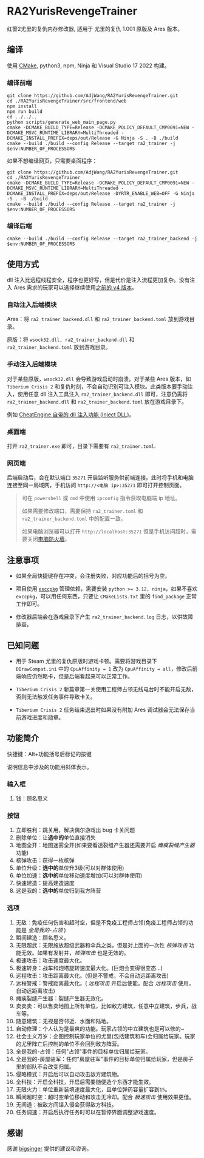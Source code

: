 # RA2YurisRevengeTrainer

红警2尤里的复仇内存修改器, 适用于 尤里的复仇 1.001 原版及 Ares 版本。

## 编译

使用 [CMake](https://cmake.org/), python3, npm, Ninja 和 Visual Studio 17 2022 构建。

### 编译前端

```
git clone https://github.com/AdjWang/RA2YurisRevengeTrainer.git
cd ./RA2YurisRevengeTrainer/src/frontend/web
npm install
npm run build
cd ../../..
python scripts/generate_web_main_page.py
cmake -DCMAKE_BUILD_TYPE=Release -DCMAKE_POLICY_DEFAULT_CMP0091=NEW -DCMAKE_MSVC_RUNTIME_LIBRARY=MultiThreaded -DCMAKE_INSTALL_PREFIX=deps/out/Release -G Ninja -S . -B ./build
cmake --build ./build --config Release --target ra2_trainer -j $env:NUMBER_OF_PROCESSORS
```

如果不想编译网页，只需要桌面程序：

```
git clone https://github.com/AdjWang/RA2YurisRevengeTrainer.git
cd ./RA2YurisRevengeTrainer
cmake -DCMAKE_BUILD_TYPE=Release -DCMAKE_POLICY_DEFAULT_CMP0091=NEW -DCMAKE_MSVC_RUNTIME_LIBRARY=MultiThreaded -DCMAKE_INSTALL_PREFIX=deps/out/Release -DYRTR_ENABLE_WEB=OFF -G Ninja -S . -B ./build
cmake --build ./build --config Release --target ra2_trainer -j $env:NUMBER_OF_PROCESSORS
```

### 编译后端

```
cmake --build ./build --config Release --target ra2_trainer_backend -j $env:NUMBER_OF_PROCESSORS
```

## 使用方式

dll 注入比远程线程安全，程序也更好写，但是代价是注入流程更加复杂。没有注入 Ares 需求的玩家可以选择继续使用[之前的 v4 版本](https://github.com/AdjWang/RA2YurisRevengeTrainer/releases/tag/v4.2)。

### 自动注入后端模块

Ares：将 `ra2_trainer_backend.dll` 和 `ra2_trainer_backend.toml` 放到游戏目录。

原版：将 `wsock32.dll, ra2_trainer_backend.dll` 和 `ra2_trainer_backend.toml` 放到游戏目录。

### 手动注入后端模块

对于某些原版，`wsock32.dll` 会导致游戏启动时崩溃。对于某些 Ares 版本，如 `Tiberium Crisis 2` 和复仇时刻，不会自动识别可注入模块。此类版本要手动注入，使用任意 dll 注入工具注入 `ra2_trainer_backend.dll` 即可，注意仍需将 `ra2_trainer_backend.dll` 和 `ra2_trainer_backend.toml` 放在游戏目录下。

例如 [CheatEngine 自带的 dll 注入功能 (Inject DLL)](https://wiki.cheatengine.org/index.php?title=Help_File:Menus_and_Features)。

### 桌面端

打开 `ra2_trainer.exe` 即可，目录下需要有 `ra2_trainer.toml`.

### 网页端

后端启动后，会在默认端口 `35271` 开启监听服务供前端连接。此时将手机和电脑连接至同一局域网，手机访问 `http://<电脑 ip>:35271` 即可打开控制页面。

> 可在 `powershell` 或 `cmd` 中使用 `ipconfig` 指令获取电脑端 ip 地址。
> 
> 如果需要修改端口，需要保持 `ra2_trainer.toml` 和 `ra2_trainer_backend.toml` 中的配置一致。
> 
> 如果电脑浏览器可以打开 `http://localhost:35271` 但是手机访问超时，需要关闭[电脑防火墙](https://support.microsoft.com/en-us/windows/firewall-and-network-protection-in-the-windows-security-app-ec0844f7-aebd-0583-67fe-601ecf5d774f)。

## 注意事项

- 如果全局快捷键存在冲突，会注册失败，对应功能后的括号为空。

- 项目使用 [`exccpkg`](https://github.com/AdjWang/exccpkg) 管理依赖，需要安装 `python >= 3.12, ninja`，如果不喜欢 `exccpkg`，可以用任何东西，只要让 `CMakeLists.txt` 里的 `find_package` 正常工作即可。

- 修改器后端会在游戏目录下产生 `ra2_trainer_backend.log` 日志，以供故障排查。

## 已知问题

- 用于 Steam 尤里的复仇原版时游戏卡顿。需要将游戏目录下 `DDrawCompat.ini` 中的 `CpuAffinity = 1` 改为 `CpuAffinity = all`，修改后前端响应仍然略卡，但是后端看起来可以正常工作。

- `Tiberium Crisis 2` 新篇章第一关使用工程师占领无线电台时不能开启无敌，否则无法触发任务事件导致卡关。

- `Tiberium Crisis 2` 任务结束退出时如果没有附加 Ares 调试器会无法保存当前游戏进度和勋章。

## 功能简介

快捷键：Alt+功能括号后标记的按键

说明信息中涉及的功能用斜体表示。

### 输入框

1. 钱：顾名思义

### 按钮

1. 立即胜利：跳关用，解决偶尔游戏出 bug 卡关问题
2. 删除单位：让**选中的**单位直接消失
3. 地图全开：地图迷雾全开(如果要看透裂缝产生器还需要开启 *瘫痪裂缝产生器* 功能)
4. 核弹攻击：获得一枚核弹
5. 单位升级：**选中的**单位升3级(可以对群体使用)
6. 单位加速：**选中的**单位移动速度增加(可以对群体使用)
7. 快速建造：提高建造速度
8. 这是我的：**选中的**单位归到我方阵营

### 选项

1. 无敌：免疫任何伤害和超时空，但是不免疫工程师占领(免疫工程师占领的功能是 *全是我的-占领* )
2. 瞬间建造：顾名思义。
3. 无限超武：无限施放超级武器和伞兵之类，但是对上面的一次性 *核弹攻击* 功能无效。如果有发射井，*核弹攻击* 也是无效的。
4. 极速攻击：攻击速度最大化。
5. 极速转身：战车和炮塔旋转速度最大化。(巨炮会变得很变态...)
6. 远程攻击：攻击距离最大化。(但是不警戒，不会自动远距离攻击)
7. 远程警戒：警戒距离最大化。( *远程攻击* 开启后使能。配合 *远程攻击* 使用，自动远距离攻击)
8. 瘫痪裂缝产生器：裂缝产生器无效化。
9. 卖卖卖：可以售卖地图上所有单位，比如敌方建筑，任意中立建筑，步兵，战车等。
10. 随意建筑：无视是否邻近、水面和陆地。
11. 自动修理：个人认为是最爽的功能。玩家占领的中立建筑也是可以修的~
12. 社会主义万岁：企图控制玩家单位的尤里(包括建筑和车)会归属给玩家。玩家的尤里阵亡后控制的单位不会回到敌方阵营。
13. 全是我的-占领：任何"占领"事件的目标单位归属给玩家。
14. 全是我的-房屋驻军：任何"房屋驻军"事件的目标单位归属给玩家，但是房子里的部队不会改变归属。
15. 侵略模式：开启后可以自动攻击敌方建筑物。
16. 全科技：开启全科技，开启后需要随便造个东西才能生效。
17. 无限火力：单位重新装填速度最大化，且单位弹药容量扩容到`15`。
18. 瞬间超时空：超时空单位移动和攻击无冷却。配合 *极速攻击* 使用效果更佳。
19. 无间道：被敌方间谍入侵会获得敌方科技。
20. 任务调速：开启后执行任务时可以在暂停界面调整游戏速度。

## 感谢

感谢 [bigsinger](https://github.com/bigsinger/) 提供的建议和咨询。
